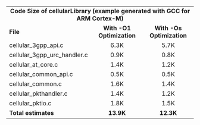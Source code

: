 <table>
    <tr>
        <td colspan="3"><center><b>Code Size of cellularLibrary (example generated with GCC for ARM Cortex-M)</b></center></td>
    </tr>
    <tr>
        <td><b>File</b></td>
        <td><b><center>With -O1 Optimization</center></b></td>
        <td><b><center>With -Os Optimization</center></b></td>
    </tr>
    <tr>
        <td>cellular_3gpp_api.c</td>
        <td><center>6.3K</center></td>
        <td><center>5.7K</center></td>
    </tr>
    <tr>
        <td>cellular_3gpp_urc_handler.c</td>
        <td><center>0.9K</center></td>
        <td><center>0.8K</center></td>
    </tr>
    <tr>
        <td>cellular_at_core.c</td>
        <td><center>1.4K</center></td>
        <td><center>1.2K</center></td>
    </tr>
    <tr>
        <td>cellular_common_api.c</td>
        <td><center>0.5K</center></td>
        <td><center>0.5K</center></td>
    </tr>
    <tr>
        <td>cellular_common.c</td>
        <td><center>1.6K</center></td>
        <td><center>1.4K</center></td>
    </tr>
    <tr>
        <td>cellular_pkthandler.c</td>
        <td><center>1.4K</center></td>
        <td><center>1.2K</center></td>
    </tr>
    <tr>
        <td>cellular_pktio.c</td>
        <td><center>1.8K</center></td>
        <td><center>1.5K</center></td>
    </tr>
    <tr>
        <td><b>Total estimates</b></td>
        <td><b><center>13.9K</center></b></td>
        <td><b><center>12.3K</center></b></td>
    </tr>
</table>
